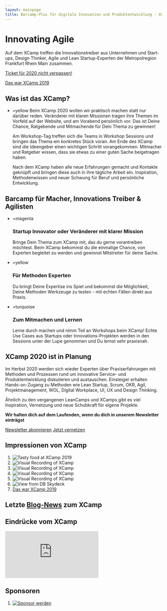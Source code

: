 ```yaml
---
layout: mainpage
title: Barcamp-Plus für digitale Innovation und Produktentwicklung - XCamp 2020
---
```


# Innovating Agile

Auf dem XCamp treffen die Innovationstreiber aus Unternehmen und Start-ups, Design Thinker, Agile und Lean Startup-Experten der Metropolregion Frankfurt Rhein Main zusammen.

<a href="newsletter" class="big button yellow">Ticket für 2020 nicht verpassen!</a>
<!--a href="tickets" class="big button yellow">Jetzt Ticket kaufen</a-->
<a href="https://xcamp.co/blog/2019-09-22-impressions-of-xcamp-2019" class="big button turquoise">Das war XCamp 2019</a>


## Was ist das XCamp?

- =yellow
  Beim XCamp 2020 wollen wir praktisch machen statt nur darüber reden. Veränderer mit klaren Missionen tragen ihre Themen im Vorfeld auf der Website, und am Vorabend persönlich vor. Das ist Deine Chance, Ratgebende und Mitmachende für Dein Thema zu gewinnen!

  Am Workshop-Tag treffen sich die Teams in Workshop Sessions und bringen das Thema ein konkretes Stück voran. Am Ende des XCamp sind die Ideengeber einen wichtigen Schritt vorangekommen. Mitmacher und Ratgeber wissen, dass sie etwas zu einer guten Sache beigetragen haben.

  Nach dem XCamp haben alle neue Erfahrungen gemacht und Kontakte geknüpft und bringen diese auch in ihre tägliche Arbeit ein. Inspiration, Methodenwissen und neuer Schwung für Beruf und persönliche Entwicklung.
  
  
## Barcamp für Macher, Innovations Treiber & Agilisten 

- =magenta

  <span class="checkmark"></span>
  ### Startup Innovator oder Veränderer mit klarer Mission
  Bringe Dein Thema zum XCamp mit, das du gerne vorantreiben möchtest. Beim XCamp bekommst du die einmalige Chance, von Experten begleitet zu werden und gewinnst Mitstreiter für deine Sache.

- =yellow

  <span class="checkmark"></span>
  ### Für Methoden Experten
  Du bringt Deine Expertise ins Spiel und bekommst die Möglichkeit, Deine Methoden Werkzeuge zu testen - mit echten Fällen direkt aus Praxis.   

- =turquoise

  <span class="checkmark"></span>
  ### Zum Mitmachen und Lernen
  Lerne durch machen und nimm Teil an Workshops beim XCamp! Echte Use Cases aus Startups oder Innovations-Projekten werden in den Sessions unter der Lupe genommen und Du lernst sehr praxisnah.



## XCamp 2020 ist in Planung

Im Herbst 2020 werden sich wieder Experten über Praxiserfahrungen mit Methoden und Prozessen rund um innovative Service- und Produktentwicklung diskutieren und austauschen. Einsteiger erhalten Hands-on-Zugang zu Methoden wie Lean Startup, Scrum, OKR, Agil, Projektmanagement, WOL, Digital Workplace, UI, UX und Design Thinking.

Ähnlich zu den vergangenen LeanCamps und XCamps gibt es viel Inspiration, Vernetzung und neue Schubkraft für eigene Projekte.

**Wir halten dich auf dem Laufenden, wenn du dich in unserem Newsletter einträgst**

<a href="newsletter" class="big button turquoise">Newsletter abonnieren</a>
<a href="netvis" class="big button turquoise">Jetzt vernetzen</a>


## Impressionen von XCamp

1.   ![Tasty food at XCamp 2019](blog/media/0-4.jpeg)
1.   ![Visual Recording of XCamp](blog/media/0-5.jpeg)
1.   ![Visual Recording of XCamp](blog/media/0-6.jpeg)
1.   ![Visual Recording of XCamp](blog/media/0-7.jpeg)
1.   ![Visual Recording of XCamp](blog/media/0-8.jpeg)
1.   ![View from DB Skydeck](blog/media/0-9.jpeg)
1.   <a href="https://xcamp.co/blog/2019-09-22-impressions-of-xcamp-2019" class="big button turquoise">Das war XCamp 2019</a>


## Letzte [Blog-News](blog) zum XCamp

<div id="newest-blog-entries"></div>


## Eindrücke vom XCamp

<iframe src="https://www.youtube.com/embed/bPJKoiXNvz8?feature=oembed&amp;enablejsapi=1&amp;wmode=opaque" frameborder="0" allow="autoplay; encrypted-media" allowfullscreen="" id="player_1" name="fitvid0"></iframe>

<!--
## Das Format des XCamp-->
<!--
1. Das XCamp wird als Open-Space organisiert. Die Inhalte werden von den Teilnehmern selbst bestimmt. Das Format wird auch (Un-) Konferenz bezeichnet. Es eröffnet den Teilnehmern ein Maximum an Interaktion, zudem ein hohes Maß an Inspiration und Lernfortschritt – insbesondere für Neulinge. Schwerpunkt des XCamps liegt auf den Themenfeldern Agiles Management und Innovation im Unternehmenskontext.-->
<!--  
1. Im Hinblick zu einer traditionellen Konferenz gibt es wenige festgelegte Redner. Als Besucher der Konferenz kannst Du, wie jeder andere Teilnehmer, eine eigene Session halten. In dieser diskutierst Du beispielsweise Deine Erfahrungen zu einem Thema oder erhältst Best-Practice-Hinweise von anderen Teilnehmern.-->
<!--  
1. Die Agenda des XCamps, auch als Line-Up bezeichnet, wird in der Session-Planung zu Beginn bestimmt. Jeder Teilnehmer erhält die Chance, einen Beitrag zu leisten und an anderen interessante Beiträge teilzuhaben.-->




## Sponsoren

1. [![Sponsor werden](media/sponsors/Sponsoren_Logos_xcamp_2018__Ihr-Logo_v1.png)](mailto:sponsoring@xcamp.co)

<!--## Netzwerkpartner-->

<div id="location" class="three-boxes">
<div class="map two-cols">
    <!--iframe style="border: 0;"
            src="https://www.google.com/maps/embed?pb=!1m18!1m12!1m3!1d4007.840430949455!2d8.665983995064554!3d50.108191103824126!2m3!1f0!2f0!3f0!3m2!1i1024!2i768!4f13.1!3m3!1m2!1s0x0%3A0x295910c3a828480!2sDB+Systel+GmbH!5e0!3m2!1sen!2sde!4v1563117709421!5m2!1sen!2sde"
            width="100%" height="450" allowfullscreen="allowfullscreen"></iframe-->
</div>

<!--div class="yellow box">
    <p><b>DB Systel GmbH</b><br/>
        Skydeck im Silberturm</p>

    <p>Jürgen-Ponto-Platz 1<br/>
        60329 Frankfurt am Main</p>
</div-->
</div>

